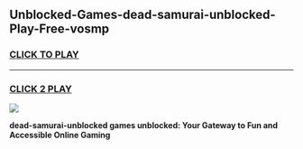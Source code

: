 
## Unblocked-Games-dead-samurai-unblocked-Play-Free-vosmp
<h3>
<a href="https://premium76.site?title=dead-samurai-unblocked&ref=20M">CLICK TO PLAY</a></h3>
<hr>

<h3>
<a href="https://premium76.site?title=dead-samurai-unblocked&ref=20M">CLICK 2 PLAY</a>
  
</h3>

<a href="https://premium76.site?title=dead-samurai-unblocked&ref=19M"><img src="https://clearcache.store/games.png"></a>


**dead-samurai-unblocked games unblocked: Your Gateway to Fun and Accessible Online Gaming**
